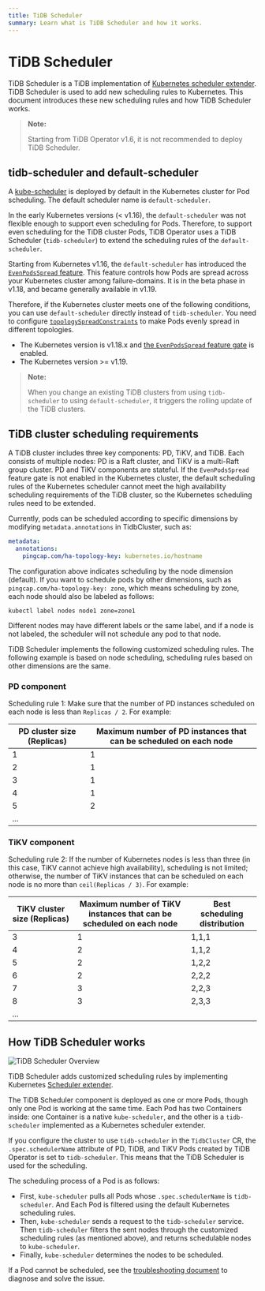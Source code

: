 ```yaml
---
title: TiDB Scheduler
summary: Learn what is TiDB Scheduler and how it works.
---
```


# TiDB Scheduler

TiDB Scheduler is a TiDB implementation of [Kubernetes scheduler extender](https://github.com/kubernetes/design-proposals-archive/blob/main/scheduling/scheduler_extender.md). TiDB Scheduler is used to add new scheduling rules to Kubernetes. This document introduces these new scheduling rules and how TiDB Scheduler works.

> **Note:**
>
> Starting from TiDB Operator v1.6, it is not recommended to deploy TiDB Scheduler.

## tidb-scheduler and default-scheduler

A [kube-scheduler](https://kubernetes.io/zh/docs/concepts/scheduling-eviction/kube-scheduler/) is deployed by default in the Kubernetes cluster for Pod scheduling. The default scheduler name is `default-scheduler`.

In the early Kubernetes versions (< v1.16), the `default-scheduler` was not flexible enough to support even scheduling for Pods. Therefore, to support even scheduling for the TiDB cluster Pods, TiDB Operator uses a TiDB Scheduler (`tidb-scheduler`) to extend the scheduling rules of the `default-scheduler`.

Starting from Kubernetes v1.16, the `default-scheduler` has introduced the [`EvenPodsSpread` feature](https://kubernetes.io/docs/concepts/workloads/pods/pod-topology-spread-constraints/). This feature controls how Pods are spread across your Kubernetes cluster among failure-domains. It is in the beta phase in v1.18, and became generally available in v1.19.

Therefore, if the Kubernetes cluster meets one of the following conditions, you can use `default-scheduler` directly instead of `tidb-scheduler`. You need to configure [`topologySpreadConstraints`](configure-a-tidb-cluster.md#use-topologyspreadconstraints-to-make-pods-evenly-spread) to make Pods evenly spread in different topologies.

- The Kubernetes version is v1.18.x and [the `EvenPodsSpread` feature gate](https://kubernetes.io/docs/reference/command-line-tools-reference/feature-gates/) is enabled.
- The Kubernetes version >= v1.19.

> **Note:**
>
> When you change an existing TiDB clusters from using `tidb-scheduler` to using `default-scheduler`, it triggers the rolling update of the TiDB clusters.

## TiDB cluster scheduling requirements

A TiDB cluster includes three key components: PD, TiKV, and TiDB. Each consists of multiple nodes: PD is a Raft cluster, and TiKV is a multi-Raft group cluster. PD and TiKV components are stateful. If the `EvenPodsSpread` feature gate is not enabled in the Kubernetes cluster, the default scheduling rules of the Kubernetes scheduler cannot meet the high availability scheduling requirements of the TiDB cluster, so the Kubernetes scheduling rules need to be extended.

Currently, pods can be scheduled according to specific dimensions by modifying `metadata.annotations` in TidbCluster, such as:


```yaml
metadata:
  annotations:
    pingcap.com/ha-topology-key: kubernetes.io/hostname
```

The configuration above indicates scheduling by the node dimension (default). If you want to schedule pods by other dimensions, such as `pingcap.com/ha-topology-key: zone`, which means scheduling by zone, each node should also be labeled as follows:


```shell
kubectl label nodes node1 zone=zone1
```

Different nodes may have different labels or the same label, and if a node is not labeled, the scheduler will not schedule any pod to that node.

TiDB Scheduler implements the following customized scheduling rules. The following example is based on node scheduling, scheduling rules based on other dimensions are the same.

### PD component

Scheduling rule 1: Make sure that the number of PD instances scheduled on each node is less than `Replicas / 2`. For example:

| PD cluster size (Replicas) | Maximum number of PD instances that can be scheduled on each node |
| ------------- | ------------- |
| 1  | 1  |
| 2  | 1  |
| 3  | 1  |
| 4  | 1  |
| 5  | 2  |
| ...  |   |

### TiKV component

Scheduling rule 2: If the number of Kubernetes nodes is less than three (in this case, TiKV cannot achieve high availability), scheduling is not limited; otherwise, the number of TiKV instances that can be scheduled on each node is no more than `ceil(Replicas / 3)`. For example:

| TiKV cluster size (Replicas) | Maximum number of TiKV instances that can be scheduled on each node | Best scheduling distribution |
| ------------- | ------------- | ------------- |
| 3  | 1  | 1,1,1  |
| 4  | 2  | 1,1,2  |
| 5  | 2  | 1,2,2  |
| 6  | 2  | 2,2,2  |
| 7  | 3  | 2,2,3  |
| 8  | 3  | 2,3,3  |
| ...  |   |   |

## How TiDB Scheduler works

![TiDB Scheduler Overview](https://docs-download.pingcap.com/media/images/tidb-in-kubernetes/tidb-scheduler-overview.png)

TiDB Scheduler adds customized scheduling rules by implementing Kubernetes [Scheduler extender](https://github.com/kubernetes/design-proposals-archive/blob/main/scheduling/scheduler_extender.md).

The TiDB Scheduler component is deployed as one or more Pods, though only one Pod is working at the same time. Each Pod has two Containers inside: one Container is a native `kube-scheduler`, and the other is a `tidb-scheduler` implemented as a Kubernetes scheduler extender.

If you configure the cluster to use `tidb-scheduler` in the `TidbCluster` CR, the `.spec.schedulerName` attribute of PD, TiDB, and TiKV Pods created by TiDB Operator is set to `tidb-scheduler`. This means that the TiDB Scheduler is used for the scheduling.

The scheduling process of a Pod is as follows:

- First, `kube-scheduler` pulls all Pods whose `.spec.schedulerName` is `tidb-scheduler`. And Each Pod is filtered using the default Kubernetes scheduling rules.
- Then, `kube-scheduler` sends a request to the `tidb-scheduler` service. Then `tidb-scheduler` filters the sent nodes through the customized scheduling rules (as mentioned above), and returns schedulable nodes to `kube-scheduler`.
- Finally, `kube-scheduler` determines the nodes to be scheduled.

If a Pod cannot be scheduled, see the [troubleshooting document](deploy-failures.md#the-pod-is-in-the-pending-state) to diagnose and solve the issue.
